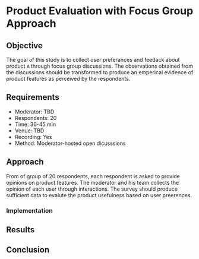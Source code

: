 # Product Evaluation with Focus Group Approach

## Objective
The goal of this study is to collect user preferances and feedack about product `A` through focus group discussions. The observations obtained from the discussions should be transformed to produce an emperical evidence of product features as perceived by the respondents. 

## Requirements
 * Moderator: TBD
 * Respondents: 20
 * Time: 30-45 min
 * Venue: TBD
 * Recording: Yes
 * Method: Moderator-hosted open dicusssions 

## Approach
From of group of 20 respondents, each respondent is asked to provide opinions on product features. The moderator and his team collects the opinion of each user through interactions. The survey should produce sufficient data to evalute the product usefulness based on user preerences.

### Implementation


## Results

## Conclusion
